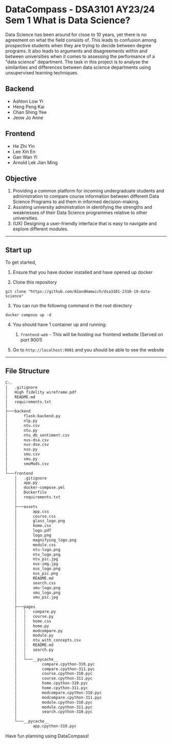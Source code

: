 # DataCompass - DSA3101 AY23/24 Sem 1 What is Data Science?

Data Science has been around for close to 10 years, yet there is no agreement on what the field
consists of. This leads to confusion among prospective students when they are trying to decide
between degree programs. It also leads to arguments and disagreements within and between
universities when it comes to assessing the performance of a "data science" department.
The task in this project is to analyse the similarities and differences between data science
departments using unsupervised learning techniques.



## Backend

* Ashton Low Yi
* Heng Peng Kai
* Chan Shing Yee
* Jeow Jo Anne

## Frontend

* He Zhi Yin
* Lee Xin En
* Gan Wan Yi
* Arnold Lek Jian Ming


## Objective

1. Providing a common platform for incoming undergraduate students and administration to compare 
course information between different Data Science Programs to aid them in informed decision-making.
2. Assisting university administration in identifying the strengths and weaknesses of their Data 
Science programmes relative to other universities.
3. (UX) Designing a user-friendly interface that is easy to navigate and explore different modules.
---


## Start up

To get started, 

1. Ensure that you have docker installed and have opened up docker

2. Clone this repository

`git clone "https://github.com/ASandHamwich/dsa3101-2310-19-data-science"`

3. You can run the following command in the root directory

`docker compose up -d`

4. You should have 1 container up and running:
   1. `frontend-web` - This will be hosting our frontend website (Served on port 9001)

5. Go to `http://localhost:9001` and you should be able to see the website

---

## File Structure
```bash
C:.
│   .gitignore
│   High fidelity wireframe.pdf
│   README.md
│   requirements.txt
│
├───backend
│       flask-backend.py
│       nlp.py
│       ntu.csv
│       ntu.py
│       ntu_db_sentiment.csv
│       nus-dsa.csv
│       nus-dse.csv
│       nus.py
│       smu.csv
│       smu.py
│       smuMods.csv
│
└───frontend
    │   .gitignore
    │   app.py
    │   docker-compose.yml
    │   Dockerfile
    │   requirements.txt
    │
    ├───assets
    │       app.css
    │       course.css
    │       glass_logo.png
    │       home.css
    │       logo.pdf
    │       logo.png
    │       magnifying_logo.png
    │       module.css
    │       ntu-logo.png
    │       ntu_logo.png
    │       ntu_pic.jpg
    │       nus-img.jpg
    │       nus_logo.png
    │       nus_pic.png
    │       README.md
    │       search.css
    │       smu-logo.png
    │       smu_logo.png
    │       smu_pic.jpg
    │
    ├───pages
    │   │   compare.py
    │   │   course.py
    │   │   home.css
    │   │   home.py
    │   │   modcompare.py
    │   │   module.py
    │   │   ntu_with_concepts.csv
    │   │   README.md
    │   │   search.py
    │   │
    │   └───__pycache__
    │           compare.cpython-310.pyc
    │           compare.cpython-311.pyc
    │           course.cpython-310.pyc
    │           course.cpython-311.pyc
    │           home.cpython-310.pyc
    │           home.cpython-311.pyc
    │           modcompare.cpython-310.pyc
    │           modcompare.cpython-311.pyc
    │           module.cpython-310.pyc
    │           module.cpython-311.pyc
    │           search.cpython-310.pyc
    │
    └───__pycache__
            app.cpython-310.pyc
```

Have fun planning using DataCompass!

